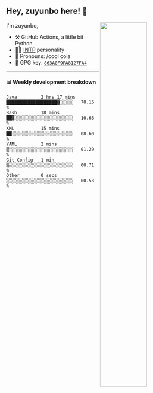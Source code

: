 

## Hey, zuyunbo here! :wave: 
[<img align="right" width="50%" src="https://github-readme-stats.vercel.app/api?username=zuyunbo&theme=dark&show_icons=true">](https://metrics.lecoq.io/ouuan?template=classic)

I'm zuyunbo,

-   :hammer_and_pick: GitHub Actions, a little bit Python
-   :man_scientist: [INTP](https://www.16personalities.com/profiles/3302586f07ca3) personality
-   :man: Pronouns: /cool cola
-   :key: GPG key: [`863A0F9FA8127FA4`](https://github.com/zuyunbo.gpg)

---

#### :bar_chart: Weekly development breakdown
<!--START_SECTION:waka-->

```text
Java         2 hrs 17 mins   ███████████████████▓░░░░░   78.16 %
Bash         18 mins         ██▓░░░░░░░░░░░░░░░░░░░░░░   10.66 %
XML          15 mins         ██░░░░░░░░░░░░░░░░░░░░░░░   08.60 %
YAML         2 mins          ▒░░░░░░░░░░░░░░░░░░░░░░░░   01.29 %
Git Config   1 min           ▒░░░░░░░░░░░░░░░░░░░░░░░░   00.71 %
Other        0 secs          ░░░░░░░░░░░░░░░░░░░░░░░░░   00.53 %
```

<!--END_SECTION:waka-->

